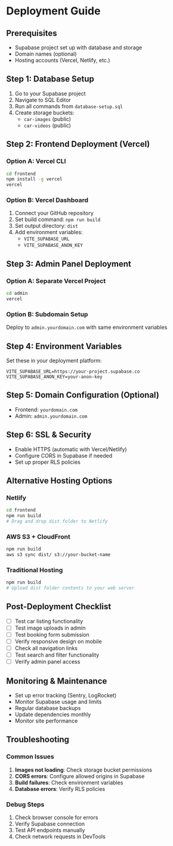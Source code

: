 # Deployment Guide

## Prerequisites
- Supabase project set up with database and storage
- Domain names (optional)
- Hosting accounts (Vercel, Netlify, etc.)

## Step 1: Database Setup
1. Go to your Supabase project
2. Navigate to SQL Editor
3. Run all commands from `database-setup.sql`
4. Create storage buckets:
   - `car-images` (public)
   - `car-videos` (public)

## Step 2: Frontend Deployment (Vercel)

### Option A: Vercel CLI
```bash
cd frontend
npm install -g vercel
vercel
```

### Option B: Vercel Dashboard
1. Connect your GitHub repository
2. Set build command: `npm run build`
3. Set output directory: `dist`
4. Add environment variables:
   - `VITE_SUPABASE_URL`
   - `VITE_SUPABASE_ANON_KEY`

## Step 3: Admin Panel Deployment

### Option A: Separate Vercel Project
```bash
cd admin
vercel
```

### Option B: Subdomain Setup
Deploy to `admin.yourdomain.com` with same environment variables

## Step 4: Environment Variables
Set these in your deployment platform:

```
VITE_SUPABASE_URL=https://your-project.supabase.co
VITE_SUPABASE_ANON_KEY=your-anon-key
```

## Step 5: Domain Configuration (Optional)
- Frontend: `yourdomain.com`
- Admin: `admin.yourdomain.com`

## Step 6: SSL & Security
- Enable HTTPS (automatic with Vercel/Netlify)
- Configure CORS in Supabase if needed
- Set up proper RLS policies

## Alternative Hosting Options

### Netlify
```bash
cd frontend
npm run build
# Drag and drop dist folder to Netlify
```

### AWS S3 + CloudFront
```bash
npm run build
aws s3 sync dist/ s3://your-bucket-name
```

### Traditional Hosting
```bash
npm run build
# Upload dist folder contents to your web server
```

## Post-Deployment Checklist
- [ ] Test car listing functionality
- [ ] Test image uploads in admin
- [ ] Test booking form submission
- [ ] Verify responsive design on mobile
- [ ] Check all navigation links
- [ ] Test search and filter functionality
- [ ] Verify admin panel access

## Monitoring & Maintenance
- Set up error tracking (Sentry, LogRocket)
- Monitor Supabase usage and limits
- Regular database backups
- Update dependencies monthly
- Monitor site performance

## Troubleshooting

### Common Issues
1. **Images not loading**: Check storage bucket permissions
2. **CORS errors**: Configure allowed origins in Supabase
3. **Build failures**: Check environment variables
4. **Database errors**: Verify RLS policies

### Debug Steps
1. Check browser console for errors
2. Verify Supabase connection
3. Test API endpoints manually
4. Check network requests in DevTools